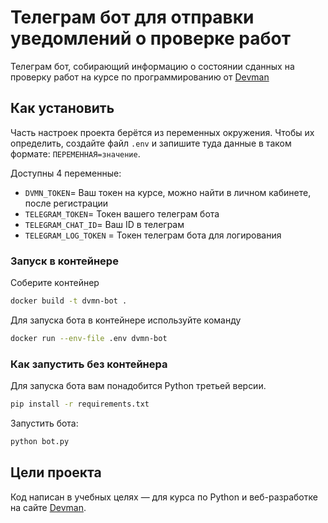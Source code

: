 # Телеграм бот для отправки уведомлений о проверке работ

Телеграм бот, собирающий информацию о состоянии сданных на проверку работ на курсе по программированию от [Devman](https://dvmn.org) 

## Как установить

Часть настроек проекта берётся из переменных окружения. Чтобы их определить, создайте файл `.env` и запишите туда данные в таком формате: `ПЕРЕМЕННАЯ=значение`.

Доступны 4 переменные:
 - `DVMN_TOKEN`= Ваш токен на курсе, можно найти в личном кабинете, после регистрации
 - `TELEGRAM_TOKEN`= Токен вашего телеграм бота 
 - `TELEGRAM_CHAT_ID`= Ваш ID в телеграм
 - `TELEGRAM_LOG_TOKEN` = Токен телеграм бота для логирования


### Запуск в контейнере

Соберите контейнер
```sh
docker build -t dvmn-bot .
```
Для запуска бота в контейнере используйте команду
```sh
docker run --env-file .env dvmn-bot
```
### Как запустить без контейнера

Для запуска бота вам понадобится Python третьей версии.

```sh
pip install -r requirements.txt
```
Запустить бота:
```sh
python bot.py
```

## Цели проекта

Код написан в учебных целях — для курса по Python и веб-разработке на сайте [Devman](https://dvmn.org).